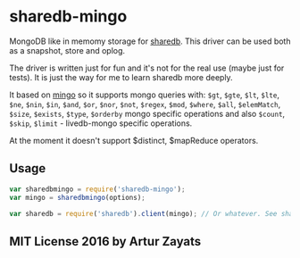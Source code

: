 # sharedb-mingo

MongoDB like in memomy storage for [sharedb](https://github.com/share/sharedb). 
This driver can be used both as a snapshot, store and oplog.
 
The driver is written just for fun and it's not for the real use (maybe just for tests). 
It is just the way for me to learn sharedb more deeply.

It based on [mingo](https://github.com/kofrasa/mingo) so it supports mongo queries with:
`$gt`, `$gte`, `$lt`, `$lte`, `$ne`, `$nin`, `$in`, `$and`, `$or`, `$nor`, `$not`, 
`$regex`, `$mod`, `$where`, `$all`, `$elemMatch`, `$size`, `$exists`, `$type`,
 `$orderby` mongo specific operations and also `$count`, `$skip`, `$limit` - 
 livedb-mongo specific operations.

At the moment it doesn't support $distinct, $mapReduce operators.

## Usage

```javascript
var sharedbmingo = require('sharedb-mingo');
var mingo = sharedbmingo(options);

var sharedb = require('sharedb').client(mingo); // Or whatever. See sharedb's docs.
```

## MIT License 2016 by Artur Zayats